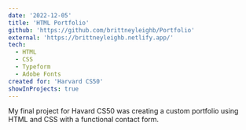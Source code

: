 ```yaml
---
date: '2022-12-05'
title: 'HTML Portfolio'
github: 'https://github.com/brittneyleighb/Portfolio'
external: 'https://brittneyleighb.netlify.app/'
tech:
  - HTML
  - CSS
  - Typeform
  - Adobe Fonts
created for: 'Harvard CS50'
showInProjects: true
---
```


My final project for Havard CS50 was creating a custom portfolio using HTML and CSS with a functional contact form.
